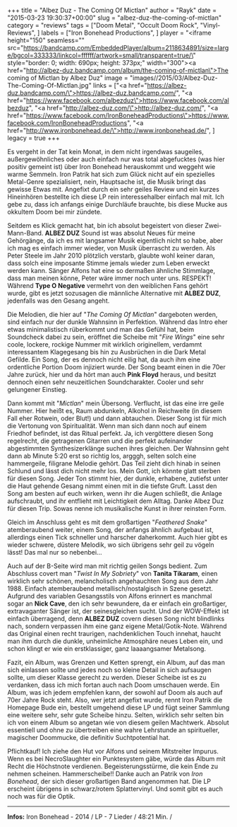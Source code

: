 +++
title = "Albez Duz - The Coming Of Mictlan"
author = "Rayk"
date = "2015-03-23 19:30:37+00:00"
slug = "albez-duz-the-coming-of-mictlan"
category = "reviews"
tags = ["Doom Metal", "Occult Doom Rock", "Vinyl-Reviews", ]
labels = ["Iron Bonehead Productions", ]
player = "<iframe height=\"150\" seamless=\"\" src=\"https://bandcamp.com/EmbeddedPlayer/album=2118634891/size=large/bgcol=333333/linkcol=ffffff/artwork=small/transparent=true/\" style=\"border: 0; width: 690px; height: 373px;\" width=\"300\"><a href=\"http://albez-duz.bandcamp.com/album/the-coming-of-mictlan\">The coming of Mictlan by Albez Duz</a></iframe>"
image = "images//2015/03/Albez-Duz-The-Coming-Of-Mictlan.jpg"
links = ["<a href=\"https://albez-duz.bandcamp.com/\">https://albez-duz.bandcamp.com/</a>", "<a href=\"https://www.facebook.com/albezduz\">https://www.facebook.com/albezduz</a>", "<a href=\"http://albez-duz.com/\">http://albez-duz.com/</a>", "<a href=\"https://www.facebook.com/IronBoneheadProductions\">https://www.facebook.com/IronBoneheadProductions</a>", "<a href=\"http://www.ironbonehead.de/\">http://www.ironbonehead.de/</a>", ]
legacy = true
+++

Es vergeht in der Tat kein Monat, in dem nicht irgendwas saugeiles, außergewöhnliches oder auch einfach nur was total abgefucktes (was hier positiv gemeint ist) über Iron Bonehead herauskommt und weggeht wie warme Semmeln. Iron Patrik hat sich zum Glück nicht auf ein spezielles Metal-Genre spezialisiert, nein, Hauptsache ist, die Musik bringt das gewisse Etwas mit. Angefixt durch ein sehr geiles Review und ein kurzes Hineinhören bestellte ich diese LP rein interessehalber einfach mal mit. Ich gebe zu, dass ich anfangs einige Durchläufe brauchte, bis diese Mucke aus okkultem Doom bei mir zündete.

Seitdem es Klick gemacht hat, bin ich absolut begeistert von dieser Zwei-Mann-Band. **ALBEZ DUZ** Sound ist was absolut Neues für meine Gehörgänge, da ich es mit langsamer Musik eigentlich nicht so habe, aber ich mag es einfach immer wieder, von Musik überrascht zu werden. Als Peter Steele im Jahr 2010 plötzlich verstarb, glaubte wohl keiner daran, dass solch eine imposante Stimme jemals wieder zum Leben erweckt werden kann. Sänger Alfons hat eine so dermaßen ähnliche Stimmlage, dass man meinen könne, Peter wäre immer noch unter uns. RESPEKT! Während **Type O Negative** vermehrt von den weiblichen Fans gehört wurde, gibt es jetzt sozusagen die männliche Alternative mit **ALBEZ DUZ**, jedenfalls was den Gesang angeht.

Die Melodien, die hier auf "_The Coming Of Mictlan_" dargeboten werden, sind einfach nur der dunkle Wahnsinn in Perfektion. Während das Intro eher etwas minimalistisch rüberkommt und man das Gefühl hat, beim Soundcheck dabei zu sein, eröffnet die Scheibe mit "_Fire Wings_" eine sehr coole, lockere, rockige Nummer mit wirklich originellem, verdammt interessantem Klagegesang bis hin zu Ausbrüchen in die Dark Metal Gefilde. Ein Song, der es dennoch nicht eilig hat, da auch ihm eine ordentliche Portion Doom injiziert wurde. Der Song beamt einen in die 70er Jahre zurück, hier und da hört man auch **Pink Floyd** heraus, und besitzt dennoch einen sehr neuzeitlichen Soundcharakter. Cooler und sehr gelungener Einstieg.

Dann kommt mit "_Mictlan_" mein Übersong. Verflucht, ist das eine irre geile Nummer. Hier heißt es, Raum abdunkeln, Alkohol in Reichweite (in diesem Fall eher Rotwein, oder Blut!) und dann abtauchen. Dieser Song ist für mich die Vertonung von Spiritualität. Wenn man sich dann noch auf einem Friedhof befindet, ist das Ritual perfekt. Ja, ich vergöttere diesen Song regelrecht, die getragenen Gitarren und die perfekt aufeinander abgestimmten Synthesizerklänge suchen ihres gleichen. Der Wahnsinn geht dann ab Minute 5:20 erst so richtig los, argggh, selten solch eine hammergeile, filigrane Melodie gehört. Das Teil zieht dich hinab in seinen Schlund und lässt dich nicht mehr los. Mein Gott, ich könnte glatt sterben für diesen Song. Jeder Ton stimmt hier, der dunkle, erhabene, zutiefst unter die Haut gehende Gesang nimmt einen mit in die tiefste Gruft. Lasst den Song am besten auf euch wirken, wenn ihr die Augen schließt, die Anlage aufschraubt, und ihr entflieht mit Leichtigkeit dem Alltag. Danke Albez Duz für diesen Trip. Sowas nenne ich musikalische Kunst in ihrer reinsten Form.

Gleich im Anschluss geht es mit dem großartigen "_Feathered Snake_" atemberaubend weiter, einem Song, der anfangs ähnlich aufgebaut ist, allerdings einen Tick schneller und harscher daherkommt. Auch hier gibt es wieder schwere, düstere Melodik, wo sich übrigens sehr geil zu vögeln lässt! Das mal nur so nebenbei...

Auch auf der B-Seite wird man mit richtig geilen Songs bedient. Zum Abschluss covert man "_Twist In My Sobriety_" von **Tanita Tikaram**, einen wirklich sehr schönen, melancholisch angehauchten Song aus dem Jahr 1988. Einfach atemberaubend metallisch/nostalgisch in Szene gesetzt. Aufgrund des variablen Gesangsstils von Alfons erinnert es manchmal sogar an **Nick Cave**, den ich sehr bewundere, da er einfach ein großartiger, extravaganter Sänger ist, der seinesgleichen sucht. Und der WOW-Effekt ist einfach überragend, denn **ALBEZ DUZ** covern diesen Song nicht blindlinks nach, sondern verpassen ihm eine ganz eigene Metal/Gotik-Note. Während das Original einen recht traurigen, nachdenklichen Touch innehat, haucht man ihm durch die dunkle, unheimliche Atmosphäre neues Leben ein, und schon klingt er wie ein erstklassiger, ganz laaaangsamer Metalsong.

Fazit, ein Album, was Grenzen und Ketten sprengt, ein Album, auf das man sich einlassen sollte und jedes noch so kleine Detail in sich aufsaugen sollte, um dieser Klasse gerecht zu werden. Dieser Scheibe ist es zu verdanken, dass ich mich fortan auch nach Doom umschauen werde. Ein Album, was ich jedem empfehlen kann, der sowohl auf Doom als auch auf 70er Jahre Rock steht. Also, wer jetzt angefixt wurde, rennt Iron Patrik die Homepage Bude ein, bestellt umgehend diese LP und fügt seiner Sammlung eine weitere sehr, sehr gute Scheibe hinzu. Selten, wirklich sehr selten bin ich von einem Album so angetan wie von diesem geilen Machtwerk. Absolut essentiell und ohne zu übertreiben eine wahre Lehrstunde an spiritueller, magischer Doommucke, die definitiv Suchtpotential hat.

Pflichtkauf! Ich ziehe den Hut vor Alfons und seinem Mitstreiter Impurus. Wenn es bei NecroSlaughter ein Punktesystem gäbe, würde das Album mit Recht die Höchstnote verdienen. Begeisterungsstürme, die kein Ende zu nehmen scheinen. Hammerscheibe!! Danke auch an Patrik von _Iron Bonehead_, der sich dieser großartigen Band angenommen hat. Die LP erscheint übrigens in schwarz/rotem Splattervinyl. Und somit gibt es auch noch was für die Optik.





---
**Infos:**
Iron Bonehead - 2014 / 
LP - 7 Lieder / 48:21 Min. / 
